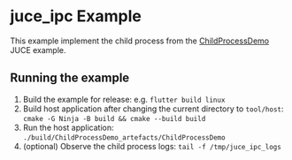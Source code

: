 # juce_ipc Example

This example implement the child process from the
[ChildProcessDemo](https://github.com/juce-framework/JUCE/blob/69795dc8e589a9eb5df251b6dd994859bf7b3fab/examples/Utilities/ChildProcessDemo.h)
JUCE example.

## Running the example

1. Build the example for release: e.g. `flutter build linux`
1. Build host application after changing the current directory to `tool/host`: `cmake -G Ninja -B build && cmake --build build`
1. Run the host application: `./build/ChildProcessDemo_artefacts/ChildProcessDemo`
1. (optional) Observe the child process logs: `tail -f /tmp/juce_ipc_logs`
